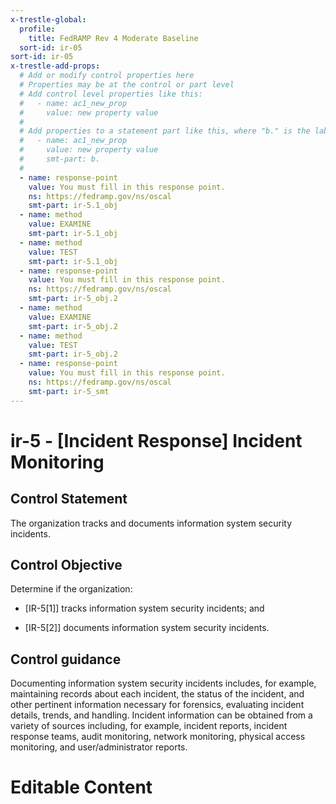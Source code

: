 ```yaml
---
x-trestle-global:
  profile:
    title: FedRAMP Rev 4 Moderate Baseline
  sort-id: ir-05
sort-id: ir-05
x-trestle-add-props:
  # Add or modify control properties here
  # Properties may be at the control or part level
  # Add control level properties like this:
  #   - name: ac1_new_prop
  #     value: new property value
  #
  # Add properties to a statement part like this, where "b." is the label of the target statement part
  #   - name: ac1_new_prop
  #     value: new property value
  #     smt-part: b.
  #
  - name: response-point
    value: You must fill in this response point.
    ns: https://fedramp.gov/ns/oscal
    smt-part: ir-5.1_obj
  - name: method
    value: EXAMINE
    smt-part: ir-5.1_obj
  - name: method
    value: TEST
    smt-part: ir-5.1_obj
  - name: response-point
    value: You must fill in this response point.
    ns: https://fedramp.gov/ns/oscal
    smt-part: ir-5_obj.2
  - name: method
    value: EXAMINE
    smt-part: ir-5_obj.2
  - name: method
    value: TEST
    smt-part: ir-5_obj.2
  - name: response-point
    value: You must fill in this response point.
    ns: https://fedramp.gov/ns/oscal
    smt-part: ir-5_smt
---
```


# ir-5 - \[Incident Response\] Incident Monitoring

## Control Statement

The organization tracks and documents information system security incidents.

## Control Objective

Determine if the organization:

- \[IR-5[1]\] tracks information system security incidents; and

- \[IR-5[2]\] documents information system security incidents.

## Control guidance

Documenting information system security incidents includes, for example, maintaining records about each incident, the status of the incident, and other pertinent information necessary for forensics, evaluating incident details, trends, and handling. Incident information can be obtained from a variety of sources including, for example, incident reports, incident response teams, audit monitoring, network monitoring, physical access monitoring, and user/administrator reports.

# Editable Content

<!-- Make additions and edits below -->
<!-- The above represents the contents of the control as received by the profile, prior to additions. -->
<!-- If the profile makes additions to the control, they will appear below. -->
<!-- The above markdown may not be edited but you may edit the content below, and/or introduce new additions to be made by the profile. -->
<!-- If there is a yaml header at the top, parameter values may be edited. Use --set-parameters to incorporate the changes during assembly. -->
<!-- The content here will then replace what is in the profile for this control, after running profile-assemble. -->
<!-- The added parts in the profile for this control are below.  You may edit them and/or add new ones. -->
<!-- Each addition must have a heading either of the form ## Control my_addition_name -->
<!-- or ## Part a. (where the a. refers to one of the control statement labels.) -->
<!-- "## Control" parts are new parts added after the statement part. -->
<!-- "## Part" parts are new parts added into the top-level statement part with that label. -->
<!-- Subparts may be added with nested hash levels of the form ### My Subpart Name -->
<!-- underneath the parent ## Control or ## Part being added -->
<!-- See https://ibm.github.io/compliance-trestle/tutorials/ssp_profile_catalog_authoring/ssp_profile_catalog_authoring for guidance. -->

